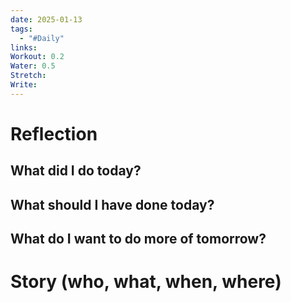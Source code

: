 ```yaml
---
date: 2025-01-13
tags:
  - "#Daily"
links: 
Workout: 0.2
Water: 0.5
Stretch: 
Write:
---
```

# Reflection
## What did I do today?

## What should I have done today?

## What do I want to do more of tomorrow?

# Story (who, what, when, where)

